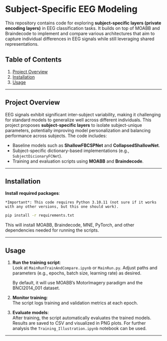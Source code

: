 
# Subject-Specific EEG Modeling

This repository contains code for exploring **subject-specific layers (private encoding layers)** in EEG classification tasks. It builds on top of MOABB and Braindecode to implement and compare various architectures that aim to capture individual differences in EEG signals while still leveraging shared representations.

## Table of Contents
1. [Project Overview](#project-overview)
2. [Installation](#installation)
3. [Usage](#usage)

---

## Project Overview

EEG signals exhibit significant inter-subject variability, making it challenging for standard models to generalize well across different individuals. This project proposes **subject-specific layers** to isolate subject-unique parameters, potentially improving model personalization and balancing performance across subjects. The code includes:

- Baseline models such as **ShallowFBCSPNet** and **CollapsedShallowNet**.
- Subject-specific dictionary-based implementations (e.g., `SubjectDicionaryFCNet`).
- Training and evaluation scripts using **MOABB** and **Braindecode**.

---

## Installation


 **Install required packages**:

    *Important*: This code requires Python 3.10.11 (not sure if it works with any other versions, but this one should work).

   ```bash
   pip install -r requirements.txt
   ```

   This will install MOABB, Braindecode, MNE, PyTorch, and other dependencies needed for running the scripts.

---

## Usage


1. **Run the training script**:  
   Look at `MainRunTrainAndCompare.ipynb` or `MainRun.py`.
   Adjust paths and parameters (e.g., epochs, batch size, learning rate) as desired.

   By default, it will use MOABB’s MotorImagery paradigm and the BNCI2014\_001 dataset.

2. **Monitor training**:  
    The script logs training and validation metrics at each epoch. 

3. **Evaluate models**:  
   After training, the script automatically evaluates the trained models. Results are saved to CSV and visualized in PNG plots.
   For further analysis the `Training_Illustration.ipynb` notebook can be used.

---
